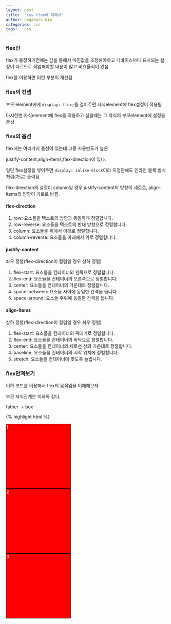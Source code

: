```yaml
---
layout: post
title:  "css flex에 대해서"
author: negabaro kim
categories: css
tags:	css
---
```


### flex란

flex가 등장하기전에는 값을 통해서 마진값을 조정해야하고 
디바이스마다 표시되는 설정이 다르므로 작업해야할 내용이 많고 비효율적이 었음


flex를 이용하면 이런 부분이 개선됨



### flex의 컨셉

부모 element에게 ```display: flex;```를 걸어주면  자식element에 flex설정이 적용됨

다시한번 자식element에 flex를 적용하고 싶을때는 그 자식의 부모element에 설정을 줄것


### flex의 옵션


flex에는 여러가지 옵션이 있는데 그중 사용빈도가 높은

justify-content,align-items,flex-direction이 있다.

일단 flex설정을 넣어주면 ```display: inlike-block```이라 지정안해도 인라인 블록 방식처럼(가로) 출력됨

flex-direction의 설정이 column일 경우 justify-content의 방향이 세로로, align-items의 뱡향이 가로로 바뀜.


#### flex-direction
 
1. row: 요소들을 텍스트의 방향과 동일하게 정렬합니다.
2. row-reverse: 요소들을 텍스트의 반대 방향으로 정렬합니다.
3. column: 요소들을 위에서 아래로 정렬합니다.
4. column-reverse: 요소들을 아래에서 위로 정렬합니다.

#### justify-content

좌우 정렬(flex-direction이 컬럼일 경우 상하 정렬)

1. flex-start: 요소들을 컨테이너의 왼쪽으로 정렬합니다.
2. flex-end: 요소들을 컨테이너의 오른쪽으로 정렬합니다.
3. center: 요소들을 컨테이너의 가운데로 정렬합니다.
4. space-between: 요소들 사이에 동일한 간격을 둡니다.
5. space-around: 요소들 주위에 동일한 간격을 둡니다.



#### align-items
 
 
상하 정렬(flex-direction이 컬럼일 경우 좌우 정렬)
 
1. flex-start: 요소들을 컨테이너의 꼭대기로 정렬합니다.
2. flex-end: 요소들을 컨테이너의 바닥으로 정렬합니다.
3. center: 요소들을 컨테이너의 세로선 상의 가운데로 정렬합니다.
4. baseline: 요소들을 컨테이너의 시작 위치에 정렬합니다.
5. stretch: 요소들을 컨테이너에 맞도록 늘립니다.




### flex만져보기 

이하 코드를 이용해서 flex의 움직임을 이해해보자

부모 자식관계는 이하와 같다.

father -> box 


{% highlight html %}
<!DOCTYPE html>
<html lang="en">
<head>
  <meta charset="UTF-8">
  <meta name="viewport" content="width=device-width, initial-scale=1.0">
  <meta http-equiv="X-UA-Compatible" content="ie=edge">
  <title>Flex</title>
  <style>
  html,body{
    height: 100%;
  }
  .father{
    height: 100%;
  }
  .box{
    background-color: red;
    width: 200px;
    height: 200px;
    border:1px solid black;
    color:white;
  }
  </style>
</head>
<body>
  <div class="father">
    <div class="box">1</div>
    <div class="box">2</div>
    <div class="box">3</div>
  </div>
</body>
</html>
{% endhighlight %}

#### justify-content: flex-start;

요소들을 컨테이너의 왼쪽으로 정렬(디폴트 설정임)

{% highlight html %}
justify-content: flex-start;
{% endhighlight %}

![image](https://user-images.githubusercontent.com/4640346/40274526-87524a28-5c13-11e8-8e57-a9a7110f2125.png)


#### justify-content: flex-end;

요소들을 컨테이너의 오른쪽으로 정렬

{% highlight html %}
justify-content: flex-end;
{% endhighlight %}

![image](https://user-images.githubusercontent.com/4640346/40272535-b65ffe48-5be9-11e8-851c-3fdf30712b5d.png)

#### justify-content: space-around;

요소들 주위에 동일한 간격을 둠

{% highlight html %}
justify-content: space-around;
{% endhighlight %}

![flex-justify-space-around](https://user-images.githubusercontent.com/4640346/40272993-1d0ed502-5bf3-11e8-93bc-bc8169ec193e.gif)

space-around는 가장 왼쪽,오른쪽 에도 간격이 있다.

#### justify-content: space-between;

요소들 사이에 동일한 간격을 둠
 
{% highlight html %}
justify-content: space-between;
{% endhighlight %}

![flex-justify-space-between](https://user-images.githubusercontent.com/4640346/40273000-282e4422-5bf3-11e8-96d2-de26e71a6927.gif)

space-around와의 차이는 가장 왼쪽,오른쪽의 간격이 없다는걸 알 수 있다.


---------------------------


#### align-items: center;

요소들을 컨테이너의 세로선 상의 가운데로 정렬


{% highlight html %}
align-items: center;
{% endhighlight %}

![image](https://user-images.githubusercontent.com/4640346/40274686-f19922c2-5c17-11e8-832d-7f32301bcc78.png)

#### align-items: flex-start;

요소들을 컨테이너의 꼭대기로 정렬(디폴트 설정)
{% highlight html %}
align-items: flex-start;
{% endhighlight %}

![image](https://user-images.githubusercontent.com/4640346/40274687-17ee6c16-5c18-11e8-877f-5be3b88499c4.png)

#### align-items: flex-end;

요소들을 컨테이너의 바닥으로 정렬

{% highlight html %}
align-items: flex-end;
{% endhighlight %}

![image](https://user-images.githubusercontent.com/4640346/40274690-28447aec-5c18-11e8-8c7b-d70f8650fad0.png)


---------------------------



다음은 ```flex-direction: column``` 설정에 대해 알아보자


#### 디폴트 설정

이하 코드를 기준으로 동작확인을 해보자.
먼저 아무것도 설정안해줬을 경우 

{% highlight html %}
<!DOCTYPE html>
<html lang="en">
<head>
  <meta charset="UTF-8">
  <meta name="viewport" content="width=device-width, initial-scale=1.0">
  <meta http-equiv="X-UA-Compatible" content="ie=edge">
  <title>Flex</title>
  <style>
  html,body{
    height: 100%;
  }
  .father{
    height: 100%;
  }
  .box{
    background-color: red;
    width: 200px;
    height: 200px;
    border:1px solid black;
    color:white;
  }
  </style>
</head>
<body>
  <div class="father">
    <div class="box">1</div>
    <div class="box">2</div>
    <div class="box">3</div>
    <div class="box">4</div>
    <div class="box">5</div>
    <div class="box">6</div>
    <div class="box">7</div>
    <div class="box">8</div>
    <div class="box">9</div>
    <div class="box">10</div>
  </div>
</body>
</html>
{% endhighlight %}


![no-flex](https://user-images.githubusercontent.com/4640346/40272967-976a8004-5bf2-11e8-86a8-b7b75ff3849b.gif)

이렇게 세로로 박스가 표시됨
화면 크기를 줄여도 크기가 줄어들지 않음.


#### display: flex;

flex설정을 주면 

{% highlight html %}
.father{
  height: 100%;
  display: flex;
}
{% endhighlight %}


![flex](https://user-images.githubusercontent.com/4640346/40272974-be2779b8-5bf2-11e8-8cae-c056c4b3163c.gif)

가로로 박스가 표시됨 
그리고 화면을 줄이면 크기에 맞게 박스도 작아짐

#### display: flex +  flex-direction: column;

여기서 ```flex-direction: column``` 설정을 더해주면

다시 세로로 바뀜 디폴트 설정과의 차이는 화면을 줄이면 크기에 맞게 박스가 작아짐

{% highlight html %}
.father{
  height: 100%;
  display: flex;
  flex-direction: column;
}
{% endhighlight %}

![flex-add-column](https://user-images.githubusercontent.com/4640346/40272981-e734a772-5bf2-11e8-934c-6f008a0a0c90.gif)


#### flex-direction: column이 적용된순간 align-items과justify-content의 반대가됨

flex-direction: column이 적용된순간 align-items은 좌우 -> 상하 정렬로
justify-content은 상하 -> 좌우 정렬로 바뀌게됨


### flex공부에 도움이 되는 사이트

http://flexboxfroggy.com/#ko
